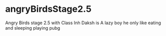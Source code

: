 # angryBirdsStage2.5
Angry Birds stage 2.5 with Class Inh
Daksh is A lazy boy he only like eating and sleeping playing pubg